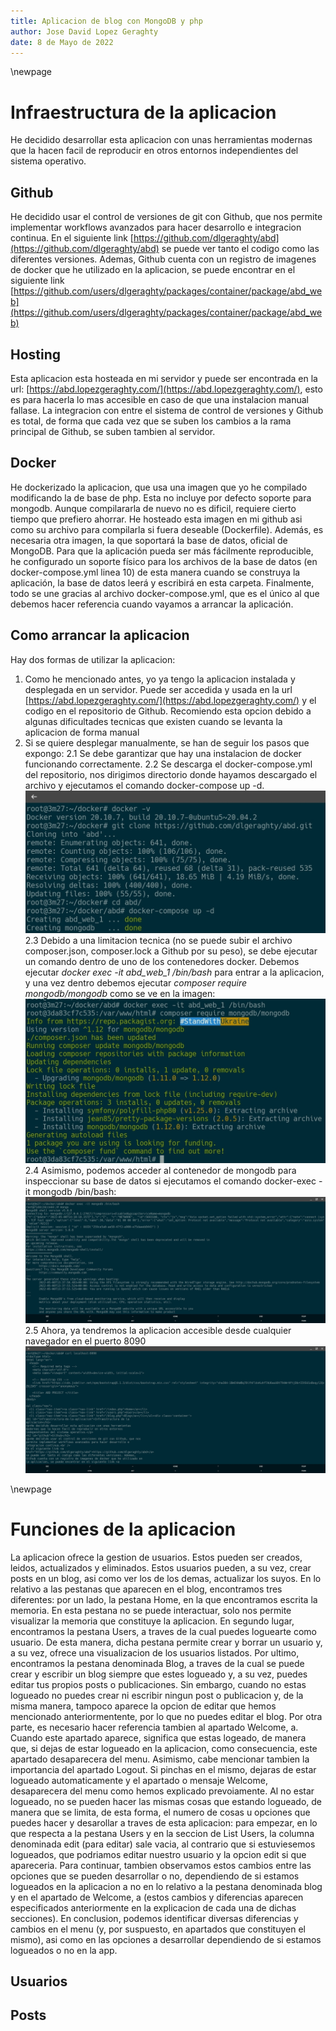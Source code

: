 ```yaml
---
title: Aplicacion de blog con MongoDB y php
author: Jose David Lopez Geraghty
date: 8 de Mayo de 2022
---
```

\newpage

# Infraestructura de la aplicacion
He decidido desarrollar esta aplicacion con unas herramientas modernas que la hacen facil de reproducir en otros entornos independientes del sistema operativo.

## Github
He decidido usar el control de versiones de git con Github, que nos permite implementar workflows avanzados para hacer desarrollo e integracion continua.
En el siguiente link [https://github.com/dlgeraghty/abd](https://github.com/dlgeraghty/abd) se puede ver tanto el codigo como las diferentes versiones.
Ademas, Github cuenta con un registro de imagenes de docker que he utilizado en la aplicacion, se puede encontrar en el siguiente link [https://github.com/users/dlgeraghty/packages/container/package/abd_web](https://github.com/users/dlgeraghty/packages/container/package/abd_web)

## Hosting
Esta aplicacion esta hosteada en mi servidor y puede ser encontrada en la url: [https://abd.lopezgeraghty.com/](https://abd.lopezgeraghty.com/), esto es para hacerla lo mas accesible en caso de que una instalacion manual fallase. La integracion con entre el sistema de control de versiones y Github es total, de forma que cada vez que se suben los cambios a la rama principal de Github, se suben tambien al servidor.

## Docker
He dockerizado la aplicacion, que usa una imagen que yo he compilado modificando la de base de php. Esta no incluye por defecto soporte para mongodb. Aunque compilararla de nuevo no es dificil, requiere cierto tiempo que prefiero ahorrar. He hosteado esta imagen en mi github asi como su archivo para compilarla si fuera deseable (Dockerfile).
Además, es necesaria otra imagen, la que soportará la base de datos, oficial de MongoDB.
Para que la aplicación pueda ser más fácilmente reproducible, he configurado un soporte físico para los archivos de la base de datos (en docker-compose.yml linea 10) de esta manera cuando se construya la aplicación, la base de datos leerá y escribirá en esta carpeta.
Finalmente, todo se une gracias al archivo docker-compose.yml, que es el único al que debemos hacer referencia cuando vayamos a arrancar la aplicación.

## Como arrancar la aplicacion
Hay dos formas de utilizar la aplicacion:
1. Como he mencionado antes, yo ya tengo la aplicacion instalada y desplegada en un servidor. Puede ser accedida y usada en la url [https://abd.lopezgeraghty.com/](https://abd.lopezgeraghty.com/) y el codigo en el repositorio de Github. Recomiendo esta opcion debido a algunas dificultades tecnicas que existen cuando se levanta la aplicacion de forma manual
2. Si se quiere desplegar manualmente, se han de seguir los pasos que expongo:
2.1 Se debe garantizar que hay una instalacion de docker funcionando correctamente.
2.2 Se descarga el docker-compose.yml del repositorio, nos dirigimos directorio donde hayamos descargado el archivo y ejecutamos el comando docker-compose up -d.
![Instalacion 1](images/docker-steps.jpg)
2.3 Debido a una limitacion tecnica (no se puede subir el archivo composer.json, composer.lock a Github por su peso), se debe ejecutar un comando dentro de uno de los contenedores docker. Debemos ejecutar *docker exec -it abd_web_1 /bin/bash* para entrar a la aplicacion, y una vez dentro debemos ejecutar *composer require mongodb/mongodb* como se ve en la imagen:
![Instalacion 2](images/docker-composer.jpg)
2.4 Asimismo, podemos acceder al contenedor de mongodb para inspeccionar su base de datos si ejecutamos el comando docker-exec -it mongodb /bin/bash:
![Instalacion 3](images/docker-mongo.jpg)
2.5 Ahora, ya tendremos la aplicacion accesible desde cualquier navegador en el puerto 8090
![Instalacion 4](images/docker-puerto.jpg)



\newpage
# Funciones de la aplicacion
La aplicacion ofrece la gestion de usuarios. Estos pueden ser creados, leidos, actualizados y eliminados.
Estos usuarios pueden, a su vez, crear posts en un blog, asi como ver los de los demas, actualizar los suyos.
En lo relativo a las pestanas que aparecen en el blog, encontramos tres diferentes: por un lado, la pestana Home, en la que encontramos escrita la memoria. En esta pestana no se puede interactuar, solo nos permite visualizar la memoria que constituye la aplicacion. En segundo lugar, encontramos la pestana Users, a traves de la cual puedes loguearte como usuario. De esta manera, dicha pestana permite crear y borrar un usuario y, a su vez, ofrece una visualizacion de los usuarios listados. Por ultimo, encontramos la pestana denominada Blog, a traves de la cual se puede crear y escribir un blog siempre que estes logueado y, a su vez, puedes editar tus propios posts o publicaciones. Sin embargo, cuando no estas logueado no puedes crear ni escribir ningun post o publicacion y, de la misma manera, tampoco aparece la opcion de editar que hemos mencionado anteriormentente, por lo que no puedes editar el blog. Por otra parte, es necesario hacer referencia tambien al apartado Welcome, a. Cuando este apartado aparece, significa que estas logeado, de manera que, si dejas de estar logueado en la aplicacion, como consecuencia, este apartado desaparecera del menu. Asimismo, cabe mencionar tambien la importancia del apartado Logout. Si pinchas en el mismo, dejaras de estar logueado automaticamente y el apartado o mensaje Welcome, desaparecera del menu como hemos explicado prevoiamente. Al no estar logueado, no se pueden hacer las mismas cosas que estando logueado, de manera que se limita, de esta forma, el numero de cosas u opciones que puedes hacer y desarollar a traves de esta aplicacion: para empezar, en lo que respecta a la pestana Users y en la seccion de List Users, la columna denominada edit (para editar) sale vacia, al contrario que si estuviesemos logueados, que podriamos editar nuestro usuario y la opcion edit si que apareceria. Para continuar, tambien observamos estos cambios entre las opciones que se pueden desarrollar o no, dependiendo de si estamos logueados en la aplicacion a no en lo relativo a la pestana denominada blog y en el apartado de Welcome, a (estos cambios y diferencias aparecen especificados anteriormente en la explicacion de cada una de dichas secciones). En conclusion, podemos identificar diversas diferencias y cambios en el menu (y, por suspuesto, en apartados que constituyen el mismo), asi como en las opciones a desarrollar dependiendo de si estamos logueados o no en la app.
## Usuarios
## Posts